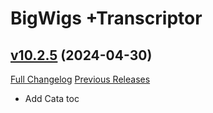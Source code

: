 # BigWigs +Transcriptor

## [v10.2.5](https://github.com/BigWigsMods/BigWigs_Transcriptor/tree/v10.2.5) (2024-04-30)
[Full Changelog](https://github.com/BigWigsMods/BigWigs_Transcriptor/compare/v10.2.4...v10.2.5) [Previous Releases](https://github.com/BigWigsMods/BigWigs_Transcriptor/releases)

- Add Cata toc  
